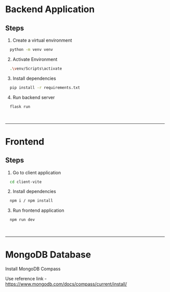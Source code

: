 # Backend Application

## Steps

1. Create a virtual environment
```bash
  python -m venv venv
```

2. Activate Environment
```bash
  .\venv/Scripts\activate
```

3. Install dependencies
```bash
  pip install -r requirements.txt
```

4. Run backend server
```bash
  flask run
```
<br/>
<hr/>

# Frontend 

## Steps

1. Go to client application
```bash
  cd client-vite
```

2. Install dependencies
```bash
  npm i / npm install
```

3. Run frontend application
```bash
  npm run dev
```

<br/>
<hr/>

# MongoDB Database

Install MongoDB Compass

Use reference link - https://www.mongodb.com/docs/compass/current/install/